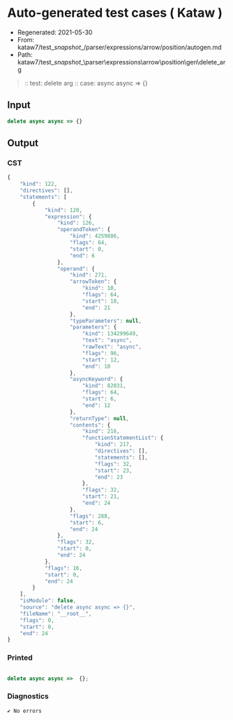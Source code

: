# Auto-generated test cases ( Kataw )
- Regenerated: 2021-05-30
- From: kataw7/test\__snapshot__/parser/expressions/arrow/position/autogen.md
- Path: kataw7/test\__snapshot__\parser\expressions\arrow\position\gen\delete_arg
> :: test: delete arg
> :: case: async async => {}
## Input

`````js
delete async async => {}
`````
## Output

### CST

```javascript
{
    "kind": 122,
    "directives": [],
    "statements": [
        {
            "kind": 120,
            "expression": {
                "kind": 126,
                "operandToken": {
                    "kind": 4259886,
                    "flags": 64,
                    "start": 0,
                    "end": 6
                },
                "operand": {
                    "kind": 271,
                    "arrowToken": {
                        "kind": 10,
                        "flags": 64,
                        "start": 18,
                        "end": 21
                    },
                    "typeParameters": null,
                    "parameters": {
                        "kind": 134299649,
                        "text": "async",
                        "rawText": "async",
                        "flags": 96,
                        "start": 12,
                        "end": 18
                    },
                    "asyncKeyword": {
                        "kind": 82031,
                        "flags": 64,
                        "start": 6,
                        "end": 12
                    },
                    "returnType": null,
                    "contents": {
                        "kind": 216,
                        "functionStatementList": {
                            "kind": 217,
                            "directives": [],
                            "statements": [],
                            "flags": 32,
                            "start": 23,
                            "end": 23
                        },
                        "flags": 32,
                        "start": 21,
                        "end": 24
                    },
                    "flags": 288,
                    "start": 6,
                    "end": 24
                },
                "flags": 32,
                "start": 0,
                "end": 24
            },
            "flags": 16,
            "start": 0,
            "end": 24
        }
    ],
    "isModule": false,
    "source": "delete async async => {}",
    "fileName": "__root__",
    "flags": 0,
    "start": 0,
    "end": 24
}
```

### Printed

```javascript

delete async async =>  {};
```

### Diagnostics

```javascript
✔ No errors
```

